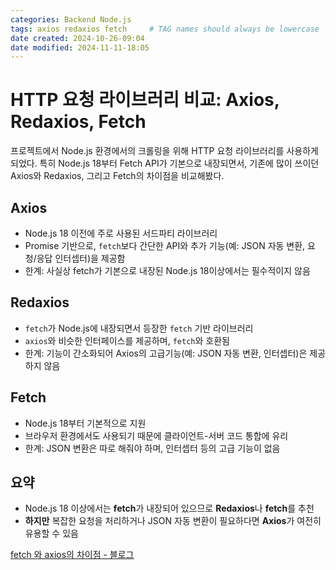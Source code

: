 ```yaml
---
categories: Backend Node.js
tags: axios redaxios fetch     # TAG names should always be lowercase
date created: 2024-10-26-09:04
date modified: 2024-11-11-18:05
---
```


# HTTP 요청 라이브러리 비교: Axios, Redaxios, Fetch

프로젝트에서 Node.js 환경에서의 크롤링을 위해 HTTP 요청 라이브러리를 사용하게 되었다.
특히 Node.js 18부터 Fetch API가 기본으로 내장되면서, 기존에 많이 쓰이던 Axios와 Redaxios, 그리고 Fetch의 차이점을 비교해봤다.

## **Axios**

- Node.js 18 이전에 주로 사용된 서드파티 라이브러리
- Promise 기반으로, `fetch`보다 간단한 API와 추가 기능(예: JSON 자동 변환, 요청/응답 인터셉터)을 제공함
- 한계: 사실상 fetch가 기본으로 내장된 Node.js 18이상에서는 필수적이지 않음
## **Redaxios**
    
- `fetch`가 Node.js에 내장되면서 등장한 `fetch` 기반 라이브러리
- `axios`와 비슷한 인터페이스를 제공하며, `fetch`와 호환됨
- 한계: 기능이 간소화되어 Axios의 고급기능(예: JSON 자동 변환, 인터셉터)은 제공하지 않음
## **Fetch**

- Node.js 18부터 기본적으로 지원
- 브라우저 환경에서도 사용되기 때문에 클라이언트-서버 코드 통합에 유리
- 한계: JSON 변환은 따로 해줘야 하며, 인터셉터 등의 고급 기능이 없음

## 요약

- Node.js 18 이상에서는 **fetch**가 내장되어 있으므로 **Redaxios**나 **fetch**를 추천
- **하지만** 복잡한 요청을 처리하거나 JSON 자동 변환이 필요하다면 **Axios**가 여전히 유용할 수 있음

[fetch 와 axios의 차이점 - 블로그](https://junghyeonsu.com/posts/fetch-vs-axios/)